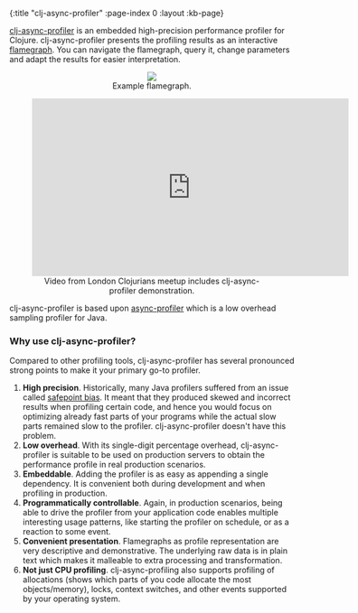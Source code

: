 {:title "clj-async-profiler"
 :page-index 0
 :layout :kb-page}

[clj-async-profiler](https://github.com/clojure-goes-fast/clj-async-profiler) is
an embedded high-precision performance profiler for Clojure. clj-async-profiler
presents the profiling results as an interactive
[flamegraph](http://www.brendangregg.com/flamegraphs.html). You can navigate the
flamegraph, query it, change parameters and adapt the results for easier
interpretation.

<center>
<figure class="figure">
<img class="img-responsive" src="/img/kb/flamegraph-screenshot.png">
<figcaption class="figure-caption text-center">
    Example flamegraph.
</figcaption>
</figure>
</center>

<center>
<figure class="figure">
<iframe width="560" height="315" src="https://www.youtube.com/embed/s3mjVAMNVrA" title="YouTube video player" frameborder="0" allow="accelerometer; autoplay; clipboard-write; encrypted-media; gyroscope; picture-in-picture; web-share" allowfullscreen></iframe>
<figcaption class="figure-caption text-center">Video from London Clojurians meetup includes clj-async-profiler demonstration.</figcaption>
</figure>
</center>

clj-async-profiler is based upon
[async-profiler](https://github.com/jvm-profiling-tools/async-profiler) which is
a low overhead sampling profiler for Java.

### Why use clj-async-profiler?

Compared to other profiling tools, clj-async-profiler has several pronounced
strong points to make it your primary go-to profiler.

1. **High precision**. Historically, many Java profilers suffered from an issue
   called [safepoint
   bias](http://psy-lob-saw.blogspot.com/2015/12/safepoints.html). It meant that
   they produced skewed and incorrect results when profiling certain code, and
   hence you would focus on optimizing already fast parts of your programs while
   the actual slow parts remained slow to the profiler. clj-async-profiler
   doesn't have this problem.
2. **Low overhead**. With its single-digit percentage overhead,
   clj-async-profiler is suitable to be used on production servers to obtain the
   performance profile in real production scenarios.
3. **Embeddable**. Adding the profiler is as easy as appending a single
   dependency. It is convenient both during development and when profiling in
   production.
4. **Programmatically controllable**. Again, in production scenarios, being able
   to drive the profiler from your application code enables multiple interesting
   usage patterns, like starting the profiler on schedule, or as a reaction to
   some event.
5. **Convenient presentation**. Flamegraphs as profile representation are very
   descriptive and demonstrative. The underlying raw data is in plain text which
   makes it malleable to extra processing and transformation.
6. **Not just CPU profiling**. clj-async-profiling also supports profiling of
    allocations (shows which parts of you code allocate the most
    objects/memory), locks, context switches, and other events supported by your
    operating system.
